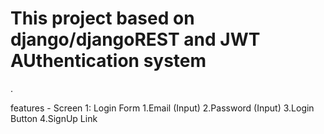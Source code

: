 # This project based on django/djangoREST and JWT AUthentication system
.

features - 
Screen 1: Login Form
1.Email (Input)
2.Password (Input)
3.Login Button
4.SignUp Link


